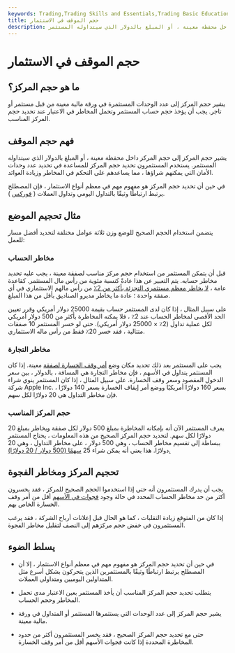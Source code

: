```yaml
---
keywords: Trading,Trading Skills and Essentials,Trading Basic Education,Trading Skills
title: حجم الموقف في الاستثمار
description: يشير حجم المركز إلى حجم المركز داخل محفظة معينة ، أو المبلغ بالدولار الذي سيتداوله المستثمر.
---
```


# حجم الموقف في الاستثمار
## ما هو حجم المركز؟

يشير حجم المركز إلى عدد الوحدات المستثمرة في ورقة مالية معينة من قبل مستثمر أو تاجر. يجب أن يؤخذ حجم حساب المستثمر وتحمل المخاطر في الاعتبار عند تحديد حجم المركز المناسب.

## فهم حجم الموقف

يشير حجم المركز إلى حجم المركز داخل محفظة معينة ، أو المبلغ بالدولار الذي سيتداوله المستثمر. يستخدم المستثمرون تحديد حجم المركز للمساعدة في تحديد عدد وحدات الأمان التي يمكنهم شراؤها ، مما يساعدهم على التحكم في المخاطر وزيادة العوائد.

في حين أن تحديد حجم المركز هو مفهوم مهم في معظم أنواع الاستثمار ، فإن المصطلح يرتبط ارتباطًا وثيقًا بالتداول اليومي وتداول العملات ( [فوركس](/forex) ).

## مثال تحجيم الموضع

يتضمن استخدام الحجم الصحيح للوضع وزن ثلاثة عوامل مختلفة لتحديد أفضل مسار للعمل:

### مخاطر الحساب

قبل أن يتمكن المستثمر من استخدام حجم مركز مناسب لصفقة معينة ، يجب عليه تحديد مخاطر حسابه. يتم التعبير عن هذا عادةً كنسبة مئوية من رأس مال المستثمر. كقاعدة عامة ، [لا يخاطر معظم مستثمري التجزئة بأكثر من 2٪](/two-percent-rule) من رأس مالهم الاستثماري في أي صفقة واحدة ؛ عادة ما يخاطر مديرو الصناديق بأقل من هذا المبلغ.

على سبيل المثال ، إذا كان لدى المستثمر حساب بقيمة 25000 دولار أمريكي وقرر تعيين الحد الأقصى لمخاطر الحساب عند 2٪ ، فلا يمكنه المخاطرة بأكثر من 500 دولار أمريكي لكل عملية تداول (2٪ × 25000 دولار أمريكي). حتى لو خسر المستثمر 10 صفقات متتالية ، فقد خسر 20٪ فقط من رأس ماله الاستثماري.

### مخاطر التجارة

يجب على المستثمر بعد ذلك تحديد مكان وضع [أمر وقف الخسارة لصفقة](/stop-lossorder) معينة. إذا كان المستثمر يتداول في الأسهم ، فإن مخاطر التجارة هي المسافة ، بالدولار ، بين سعر الدخول المقصود وسعر وقف الخسارة. على سبيل المثال ، إذا كان المستثمر ينوي شراء شركة Apple Inc. بسعر 160 دولارًا أمريكيًا ووضع أمر إيقاف الخسارة بسعر 140 دولارًا ، فإن مخاطر التداول هي 20 دولارًا لكل سهم.

### حجم المركز المناسب

يعرف المستثمر الآن أنه بإمكانه المخاطرة بمبلغ 500 دولار لكل صفقة ويخاطر بمبلغ 20 دولارًا لكل سهم. لتحديد حجم المركز الصحيح من هذه المعلومات ، يحتاج المستثمر ببساطة إلى تقسيم مخاطر الحساب ، وهي 500 دولار ، على مخاطر التداول ، وهي 20 دولارًا. هذا يعني أنه يمكن شراء 25 [سهمًا (500 دولار / 20 دولارًا).](/shares)

## تحجيم المركز ومخاطر الفجوة

يجب أن يدرك المستثمرون أنه حتى إذا استخدموا الحجم الصحيح للمركز ، فقد يخسرون أكثر من حد مخاطر الحساب المحدد في حالة وجود [فجوات في الأسهم](/gaprisk) أقل من أمر وقف الخسارة الخاص بهم.

إذا كان من المتوقع زيادة التقلبات ، كما هو الحال قبل إعلانات أرباح الشركة ، فقد يرغب المستثمرون في خفض حجم مركزهم إلى النصف لتقليل مخاطر الفجوة.

## يسلط الضوء

- في حين أن تحديد حجم المركز هو مفهوم مهم في معظم أنواع الاستثمار ، إلا أن المصطلح يرتبط ارتباطًا وثيقًا بالمستثمرين الذين يتحركون بشكل أسرع مثل المتداولين اليوميين ومتداولي العملات.

- يتطلب تحديد حجم المركز المناسب أن يأخذ المستثمر بعين الاعتبار مدى تحمل المخاطر وحجم الحساب.

- يشير حجم المركز إلى عدد الوحدات التي يستثمرها المستثمر أو المتداول في ورقة مالية معينة.

- حتى مع تحديد حجم المركز الصحيح ، فقد يخسر المستثمرون أكثر من حدود المخاطرة المحددة إذا كانت فجوات الأسهم أقل من أمر وقف الخسارة.

